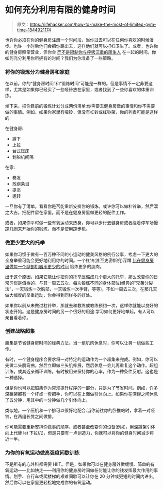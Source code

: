 # 如何充分利用有限的健身时间

> 原文：<https://lifehacker.com/how-to-make-the-most-of-limited-gym-time-1844921174>

也许你必须在你的健身房注册一个时间段，当你过去可以在任何你喜欢的时候漫步。也许一小时后他们会把你踢出去，这样他们就可以打扫卫生了。或者，也许你的健身房照常营业，但你会 [而不是限制你与呼吸沉重的陌生人](https://lifehacker.com/how-to-stay-safe-when-you-go-back-to-the-gym-1843568135) 在一起的时间。你如何充分利用你所拥有的时间？我们为你准备了一些策略。



### 将你的锻炼分为健身房和家庭

在以前，你的“健身房时间”和“锻炼时间”可能是一样的。但是事情不一定非要这样，尤其是如果你已经买了一些哑铃放在家里，或者找到了一些你喜欢的体重训练。

坐下来，把你目前的锻炼计划分成两份清单:你需要去健身房做的事情和你不需要做的事情。例如，如果你家里有哑铃，但没有杠铃或杠铃架，你的列表可能是这样的:

在健身房:

*   蹲下
*   上拉
*   台式压床
*   划船机间隔

在家:

*   卷发
*   政纲条目
*   提高
*   运转

一旦你有了清单，看看你是否能重新安排你的锻炼。或许你可以做杠铃举，然后溜之大吉，把配件留在家里，而不是在健身房里做更轻的配件工作。

或者，如果你平时做一些有氧运动来热身，你可以步行去健身房或者绕着停车场慢跑几圈来开始你的锻炼，而不是使用跑步机。

### **做更少更大的托举**

如果你习惯于做有一百万种不同的小运动的健美风格的例行公事，考虑一下更大的全身举重可能会更好地利用你的时间。一个杠铃(甚至史密斯机)深蹲 [比在健身房里做每一个腿部机器用更少的时间](https://lifehacker.com/why-squats-are-the-best-strength-building-exercise-for-1760732712) 锻炼更多的肌肉。

出于这个原因，如果它能让你把你的托举压缩成几个更大的托举，那么改变你的日常习惯是值得的。与其一周去五次，每次锻炼不同的身体部位(经典的“兄弟分裂法”，一天锻炼一次胸部，一天锻炼一次手臂，等等)，不如一周去三次，在那几天做大幅度的举重运动，你会得到同样多的好处。

如果你以前从未做过杠铃举，那就去和教练或教练预约一次，这样你就能以良好的状态开始。这是健身房时间的另一个很好的用途:学习如何更好地举起，有人可以亲自看着你。

### 创建战略超集

超集是节省健身房时间的经典方法。当一组肌肉休息时，你可以让另一组做些工作。

有时，一个健身程序会要求将一对特定的运动作为一个超集来完成。例如，你可以先做二头肌弯曲，然后立即做三头肌伸展，然后休息一会儿再重复这个动作。超组训练，或其近亲循环训练，有时被用来保持你的心率，作为一种条件反射。这也是一种选择。

但是你也可以把超集作为常规提升程序的一部分，只是为了节省时间。例如，许多深蹲架都有一个杆或一套把手，你可以在上面做引体向上。如果你在深蹲之间休息了五分钟，用其中的一分钟做几个引体向上。

类似地，一个压机和一个排可以很好地配合:当你前往你的卧推站时，拿着一对哑铃，在两组长凳之间做排。

你可能需要重新安排你做事的顺序，或者甚至改变你的设备(例如，用深蹲架引体向上代替 lat 下拉机)，但是只要有一点创造力，你就可以将你的健身时间减少将近一半。

### 为你的有氧运动做高强度间歇训练

不是所有的心外科都需要 HIIT。但是，如果你可以在健身房外做缓慢、简单的有氧运动——比如快走——利用你的健身房时间做任何能让你的钱发挥最大作用的事情。划手、自行车或爬楼梯的艰难间歇可以让你在 20 分钟或更短的时间内进出，然后你可以在家里更轻松地完成你的有氧运动。